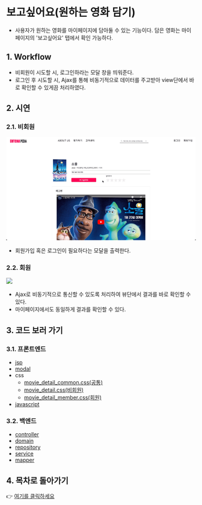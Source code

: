 # 보고싶어요(원하는 영화 담기)
- 사용자가 원하는 영화를 마이페이지에 담아둘 수 있는 기능이다. 담은 영화는 마이페이지의 '보고싶어요' 탭에서 확인 가능하다.

## 1. Workflow
- 비회원이 시도할 시, 로그인하라는 모달 창을 띄워준다.
- 로그인 후 시도할 시, Ajax를 통해 비동기적으로 데이터를 주고받아 view단에서 바로 확인할 수 있게끔 처리하였다.


## 2. 시연
### 2.1. 비회원
![](assets/nonmember.GIF)
- 회원가입 혹은 로그인이 필요하다는 모달을 출력한다.
### 2.2. 회원
![](assets/member.GIF)
- Ajax로 비동기적으로 통신할 수 있도록 처리하여 뷰단에서 결과를 바로 확인할 수 있다.
- 마이페이지에서도 동일하게 결과를 확인할 수 있다.

## 3. 코드 보러 가기
### 3.1. 프론트엔드
- [jsp](https://github.com/geniushyeon/KH-FINAL-PROJECT/blob/main/src/main/webapp/WEB-INF/view/user/movie/detail/movie_detail.jsp)
- [modal](https://github.com/geniushyeon/KH-FINAL-PROJECT/blob/main/src/main/webapp/WEB-INF/view/user/movie/detail/modal/wanna_watch_non_member.jsp)
- css
  - [movie_detail_common.css(공통)](https://github.com/geniushyeon/KH-FINAL-PROJECT/blob/main/src/main/resources/static/css/movie/movie_detail_common.css)
  - [movie_detail.css(비회원)](https://github.com/geniushyeon/KH-FINAL-PROJECT/blob/main/src/main/resources/static/css/movie/movie_detail.css)
  - [movie_detail_member.css(회원)](https://github.com/geniushyeon/KH-FINAL-PROJECT/blob/main/src/main/resources/static/css/movie/movie_detail_member.css)
- [javascript](https://github.com/geniushyeon/KH-FINAL-PROJECT/blob/main/src/main/resources/static/js/movie/movie_detail_member.js)
### 3.2. 백엔드
- [controller](https://github.com/geniushyeon/KH-FINAL-PROJECT/blob/main/src/main/java/kr/or/eutchapedia/movie/detail/controller/WannaWatchController.java)
- [domain](https://github.com/geniushyeon/KH-FINAL-PROJECT/blob/main/src/main/java/kr/or/eutchapedia/movie/detail/domain/WannaWatchVo.java)
- [repository](https://github.com/geniushyeon/KH-FINAL-PROJECT/blob/main/src/main/java/kr/or/eutchapedia/movie/detail/repository/WannaWatchMapper.java)
- [service](https://github.com/geniushyeon/KH-FINAL-PROJECT/blob/main/src/main/java/kr/or/eutchapedia/movie/detail/service/WannaWatchDao.java)
- [mapper](https://github.com/geniushyeon/KH-FINAL-PROJECT/blob/main/src/main/resources/static/mapper/wanna_watch_mapper.xml)

## 4. 목차로 돌아가기
👉 [여기를 클릭하세요](/kh-final-project/README.md)